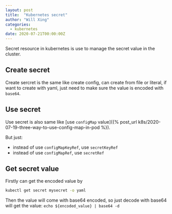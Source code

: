 ```yaml
---
layout: post
title:  "Kubernetes secret"
author: "Will Xing"
categories:
  - kubernetes
date: 2020-07-21T00:00:00Z
---
```


Secret resource in kubernetes is use to manage the secret value in the cluster.

## Create secret

Create sercret is the same like create config, can create from file or literal, if want to create with yaml, just need to make sure the value is encoded with `base64`.

## Use secret

Use secret is also same like [use `configMap` value]({% post_url k8s/2020-07-19-three-way-to-use-config-map-in-pod %}).

But just:
- instead of use `configMapKeyRef`, use `secretKeyRef`
- instead of use `configMapRef`, use `secretRef`


## Get secret value

Firstly can get the encoded value by 

```bash
kubectl get secret mysecret -o yaml
```

Then the value will come with base64 encoded, so just decode with base64 will get the value: `echo ${encoded_value} | base64 -d`
